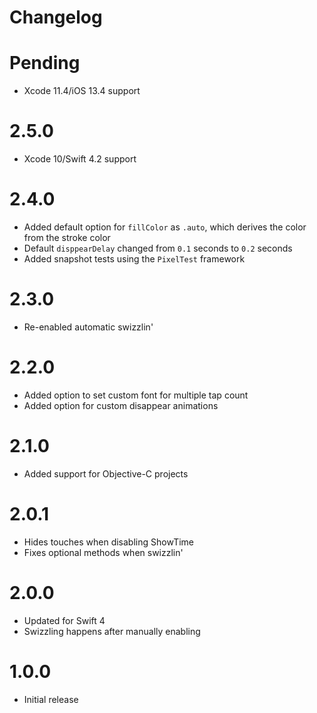 # Changelog

# Pending

- Xcode 11.4/iOS 13.4 support

# 2.5.0

- Xcode 10/Swift 4.2 support

# 2.4.0

- Added default option for `fillColor` as `.auto`, which derives the color from the stroke color
- Default `disppearDelay` changed from `0.1` seconds to `0.2` seconds
- Added snapshot tests using the `PixelTest` framework

# 2.3.0

- Re-enabled automatic swizzlin'

# 2.2.0

- Added option to set custom font for multiple tap count
- Added option for custom disappear animations

# 2.1.0

- Added support for Objective-C projects

# 2.0.1

- Hides touches when disabling ShowTime
- Fixes optional methods when swizzlin'

# 2.0.0

- Updated for Swift 4
- Swizzling happens after manually enabling

# 1.0.0

- Initial release
